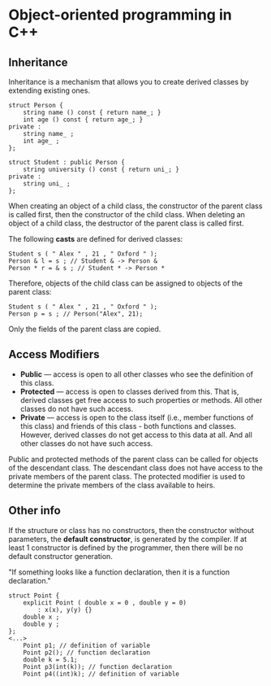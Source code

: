 # Object-oriented programming in C++

## Inheritance

Inheritance is a mechanism that allows you to create derived classes by extending existing ones.
```
struct Person {
	string name () const { return name_; }
	int age () const { return age_; }
private :
	string name_ ;
	int age_ ;
};

struct Student : public Person {
	string university () const { return uni_; }
private :
	string uni_ ;
};
```

When creating an object of a child class, the constructor of the parent class is called first, then the constructor of the child class. When deleting an object of a child class, the destructor of the parent class is called first.

The following **casts** are defined for derived classes:
```
Student s ( " Alex " , 21 , " Oxford " );
Person & l = s ; // Student & -> Person &
Person * r = & s ; // Student * -> Person *
```
Therefore, objects of the child class can be assigned to objects of the parent class:
```
Student s ( " Alex " , 21 , " Oxford " );
Person p = s ; // Person("Alex", 21);
```
Only the fields of the parent class are copied.

## Access Modifiers

- **Public** — access is open to all other classes who see the definition of this class.
- **Protected** — access is open to classes derived from this. That is, derived classes get free access to such properties or methods. All other classes do not have such access.
- **Private** — access is open to the class itself (i.e., member functions of this class) and friends of this class - both functions and classes. However, derived classes do not get access to this data at all. And all other classes do not have such access.

Public and protected methods of the parent class can be called for objects of the descendant class. The descendant class does not have access to the private members of the parent class. The protected modifier is used to determine the private members of the class available to heirs.

## Other info

If the structure or class has no constructors, then the constructor without parameters, the **default constructor**, is generated by the compiler. If at least 1 constructor is defined by the programmer, then there will be no default constructor generation.

"If something looks like a function declaration, then it is a function declaration."
```
struct Point {
	explicit Point ( double x = 0 , double y = 0)
		: x(x), y(y) {}
	double x ;
	double y ;
};
<...>
	Point p1; // definition of variable
	Point p2(); // function declaration
	double k = 5.1;
	Point p3(int(k)); // function declaration
	Point p4((int)k); // definition of variable
```

